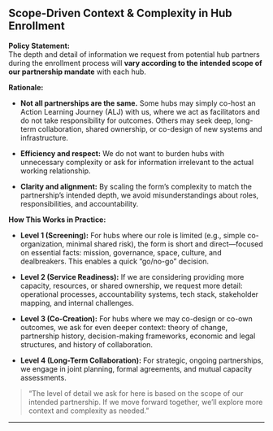 ## **Scope-Driven Context & Complexity in Hub Enrollment**

**Policy Statement:**  
The depth and detail of information we request from potential hub partners during the enrollment process will **vary according to the intended scope of our partnership mandate** with each hub.

**Rationale:**

- **Not all partnerships are the same.** Some hubs may simply co-host an Action Learning Journey (ALJ) with us, where we act as facilitators and do not take responsibility for outcomes. Others may seek deep, long-term collaboration, shared ownership, or co-design of new systems and infrastructure.
    
- **Efficiency and respect:** We do not want to burden hubs with unnecessary complexity or ask for information irrelevant to the actual working relationship.
    
- **Clarity and alignment:** By scaling the form’s complexity to match the partnership’s intended depth, we avoid misunderstandings about roles, responsibilities, and accountability.
    

**How This Works in Practice:**

- **Level 1 (Screening):** For hubs where our role is limited (e.g., simple co-organization, minimal shared risk), the form is short and direct—focused on essential facts: mission, governance, space, culture, and dealbreakers. This enables a quick “go/no-go” decision.
    
- **Level 2 (Service Readiness):** If we are considering providing more capacity, resources, or shared ownership, we request more detail: operational processes, accountability systems, tech stack, stakeholder mapping, and internal challenges.
    
- **Level 3 (Co-Creation):** For hubs where we may co-design or co-own outcomes, we ask for even deeper context: theory of change, partnership history, decision-making frameworks, economic and legal structures, and history of collaboration.
    
- **Level 4 (Long-Term Collaboration):** For strategic, ongoing partnerships, we engage in joint planning, formal agreements, and mutual capacity assessments.


> “The level of detail we ask for here is based on the scope of our intended partnership. If we move forward together, we’ll explore more context and complexity as needed.”

---